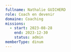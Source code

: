```yaml
---
fullname: Nathalie GUICHERD
role: Coach en devenir
domaine: Coaching
missions:
  - start: 2023-08-28
    end: 2023-12-30
    status: admin
memberType: dinum
---
```



